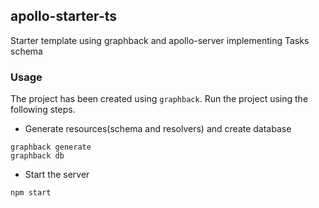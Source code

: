## apollo-starter-ts

Starter template using graphback and apollo-server
implementing Tasks schema

### Usage
The project has been created using `graphback`. Run the project using the following steps. 
- Generate resources(schema and resolvers) and create database
```
graphback generate
graphback db
```
- Start the server
```
npm start
```